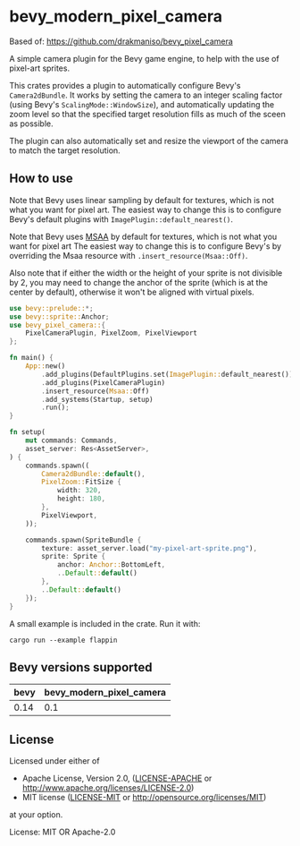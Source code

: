 # bevy_modern_pixel_camera

Based of: https://github.com/drakmaniso/bevy_pixel_camera

A simple camera plugin for the Bevy game engine, to help with the use of
pixel-art sprites.

This crates provides a plugin to automatically configure Bevy's
`Camera2dBundle`. It works by setting the camera to an integer scaling
factor (using Bevy's `ScalingMode::WindowSize`), and automatically updating
the zoom level so that the specified target resolution fills as much of the
sceen as possible.

The plugin can also automatically set and resize the viewport of the camera
to match the target resolution.

## How to use

Note that Bevy uses linear sampling by default for textures, which is not
what you want for pixel art. The easiest way to change this is to configure
Bevy's default plugins with `ImagePlugin::default_nearest()`.

Note that Bevy uses [MSAA](https://en.wikipedia.org/wiki/Multisample_anti-aliasing) 
by default for textures, which is not what you want for pixel art The easiest way 
to change this is to configure Bevy's by overriding the Msaa resource with 
`.insert_resource(Msaa::Off)`.

Also note that if either the width or the height of your sprite is not
divisible by 2, you may need to change the anchor of the sprite (which is at
the center by default), otherwise it won't be aligned with virtual pixels.

```rust
use bevy::prelude::*;
use bevy::sprite::Anchor;
use bevy_pixel_camera::{
    PixelCameraPlugin, PixelZoom, PixelViewport
};

fn main() {
    App::new()
        .add_plugins(DefaultPlugins.set(ImagePlugin::default_nearest()))
        .add_plugins(PixelCameraPlugin)
        .insert_resource(Msaa::Off)
        .add_systems(Startup, setup)
        .run();
}

fn setup(
    mut commands: Commands,
    asset_server: Res<AssetServer>,
) {
    commands.spawn((
        Camera2dBundle::default(),
        PixelZoom::FitSize {
            width: 320,
            height: 180,
        },
        PixelViewport,
    ));

    commands.spawn(SpriteBundle {
        texture: asset_server.load("my-pixel-art-sprite.png"),
        sprite: Sprite {
            anchor: Anchor::BottomLeft,
            ..Default::default()
        },
        ..Default::default()
    });
}
```

A small example is included in the crate. Run it with:

```console
cargo run --example flappin
```

## Bevy versions supported

| bevy | bevy_modern_pixel_camera |
| ---- | ------------------------ |
| 0.14 | 0.1                      |

## License

Licensed under either of

- Apache License, Version 2.0, ([LICENSE-APACHE](LICENSE-APACHE) or
  <http://www.apache.org/licenses/LICENSE-2.0>)
- MIT license ([LICENSE-MIT](LICENSE-MIT) or
  <http://opensource.org/licenses/MIT>)

at your option.

License: MIT OR Apache-2.0